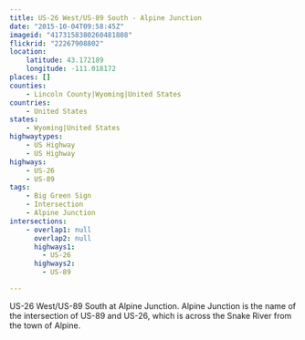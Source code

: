 ```yaml
---
title: US-26 West/US-89 South - Alpine Junction
date: "2015-10-04T09:58:45Z"
imageid: "4173158380260481808"
flickrid: "22267908802"
location:
    latitude: 43.172189
    longitude: -111.018172
places: []
counties:
    - Lincoln County|Wyoming|United States
countries:
    - United States
states:
    - Wyoming|United States
highwaytypes:
    - US Highway
    - US Highway
highways:
    - US-26
    - US-89
tags:
    - Big Green Sign
    - Intersection
    - Alpine Junction
intersections:
    - overlap1: null
      overlap2: null
      highways1:
        - US-26
      highways2:
        - US-89

---
```

US-26 West/US-89 South at Alpine Junction.  Alpine Junction is the name of the intersection of US-89 and US-26, which is across the Snake River from the town of Alpine.